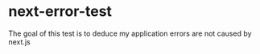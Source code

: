 # next-error-test
The goal of this test is to deduce my application errors are not caused by next.js
